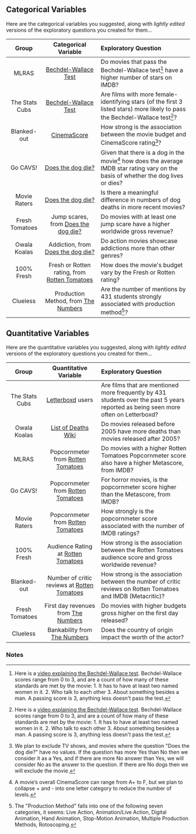 ## Categorical Variables

Here are the categorical variables you suggested, along with *lightly edited* versions of the exploratory questions you created for them...

Group | Categorical Variable | Exploratory Question
:----------: | :-----------------: | :-----------------------------------------------------------------------------------
MLRAS | [Bechdel-Wallace Test](https://bechdeltest.com/)  | Do movies that pass the Bechdel-Wallace test[^1] have a higher number of stars on IMDB?
The Stats Cubs | [Bechdel-Wallace Test](https://bechdeltest.com/) | Are films with more female-identifying stars (of the first 3 listed stars) more likely to pass the Bechdel-Wallace test[^1]?
Blanked-out | [CinemaScore](https://www.cinemascore.com/) | How strong is the association between the movie budget and CinemaScore rating[^2]?
Go CAVS! | [Does the dog die?](https://www.doesthedogdie.com/) | Given that there is a dog in the movie[^3] how does the average IMDB star rating vary on the basis of whether the dog lives or dies?
Movie Raters | [Does the dog die?](https://www.doesthedogdie.com/) | Is there a meaningful difference in numbers of dog deaths in more recent movies?
Fresh Tomatoes | Jump scares, from [Does the dog die?](https://www.doesthedogdie.com/) | Do movies with at least one jump scare have a higher worldwide gross revenue?
Owala Koalas | Addiction, from [Does the dog die?](https://www.doesthedogdie.com/) | Do action movies showcase addictions more than other genres?
100% Fresh | Fresh or Rotten rating, from [Rotten Tomatoes](https://www.rottentomatoes.com/) | How does the movie's budget vary by the Fresh or Rotten rating?
Clueless | Production Method, from [The Numbers](https://www.the-numbers.com/) | Are the number of mentions by 431 students strongly associated with production method[^4]?

## Quantitative Variables

Here are the quantitative variables you suggested, along with *lightly edited* versions of the exploratory questions you created for them...

Group | Quantitative Variable | Exploratory Question
:----------: | :-----------------: | :-----------------------------------------------------------------------------------
The Stats Cubs | [Letterboxd](https://letterboxd.com/welcome/) users | Are films that are mentioned more frequently by 431 students over the past 5 years reported as being seen more often on Letterboxd? 
Owala Koalas | [List of Deaths Wiki](https://listofdeaths.fandom.com/wiki/List_of_Deaths_Wiki) | Do movies released before 2005 have more deaths than movies released after 2005?
MLRAS | Popcornmeter from [Rotten Tomatoes](https://www.rottentomatoes.com/) | Do movies with a higher Rotten Tomatoes Popcornmeter score also have a higher Metascore, from IMDB?
Go CAVS! | Popcornmeter from [Rotten Tomatoes](https://www.rottentomatoes.com/) | For horror movies, is the popcornmeter score higher than the Metascore, from IMDB?
Movie Raters | Popcornmeter from [Rotten Tomatoes](https://www.rottentomatoes.com/) | How strongly is the popcornmeter score associated with the number of IMDB ratings? 
100% Fresh | Audience Rating at [Rotten Tomatoes](https://www.rottentomatoes.com/) | How strong is the association between the Rotten Tomatoes audience score and gross worldwide revenue?
Blanked-out | Number of critic reviews at [Rotten Tomatoes](https://www.rottentomatoes.com/) | How strong is the association between the number of critic reviews on Rotten Tomatoes and IMDB (Metacritic)?
Fresh Tomatoes | First day revenues from [The Numbers](https://www.the-numbers.com/) | Do movies with higher budgets gross higher on the first day released? 
Clueless | Bankability from [The Numbers](https://www.the-numbers.com/) | Does the country of origin impact the worth of the actor?

### Notes

[^1]: Here is a [video explaining the Bechdel-Wallace test](https://feministfrequency.com/video/the-bechdel-test-for-women-in-movies/). Bechdel-Wallace scores range from 0 to 3, and are a count of how many of these standards are met by the movie: 1. It has to have at least two named women in it. 2. Who talk to each other 3. About something besides a man. A passing score is 3, anything less doesn't pass the test.

[^2]: We plan to exclude TV shows, and movies where the question "Does the dog die?" have no values. If the question has more Yes than No then we consider it as a Yes, and if there are more No answer than Yes, we will consider No as the answer to the question. If there are No dogs then we will exclude the movie.

[^3]: A movie’s overall CinemaScore can range from A+ to F, but we plan to collapse + and - into one letter category to reduce the number of levels.

[^4]: The "Production Method" falls into one of the following seven categories, it seems: Live Action, Animation/Live Action, Digital Animation, Hand Animation, Stop-Motion Animation, Multiple Production Methods, Rotoscoping.
